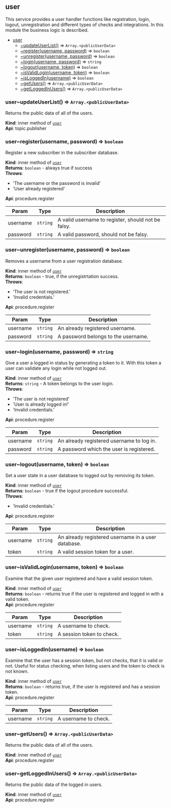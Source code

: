 <a name="module_user"></a>

## user
This service provides a user handler functions like registration, login, logout, unregistration
 and different types of checks and integrations. In this module the business logic is described.


* [user](#module_user)
    * [~updateUserList()](#module_user..updateUserList) ⇒ <code>Array.&lt;publicUserData&gt;</code>
    * [~register(username, password)](#module_user..register) ⇒ <code>boolean</code>
    * [~unregister(username, password)](#module_user..unregister) ⇒ <code>boolean</code>
    * [~login(username, password)](#module_user..login) ⇒ <code>string</code>
    * [~logout(username, token)](#module_user..logout) ⇒ <code>boolean</code>
    * [~isValidLogin(username, token)](#module_user..isValidLogin) ⇒ <code>boolean</code>
    * [~isLoggedIn(username)](#module_user..isLoggedIn) ⇒ <code>boolean</code>
    * [~getUsers()](#module_user..getUsers) ⇒ <code>Array.&lt;publicUserData&gt;</code>
    * [~getLoggedInUsers()](#module_user..getLoggedInUsers) ⇒ <code>Array.&lt;publicUserData&gt;</code>

<a name="module_user..updateUserList"></a>

### user~updateUserList() ⇒ <code>Array.&lt;publicUserData&gt;</code>
Returns the public data of all of the users.

**Kind**: inner method of <code>[user](#module_user)</code>  
**Api**: topic.publisher  
<a name="module_user..register"></a>

### user~register(username, password) ⇒ <code>boolean</code>
Register a new subscriber in the subscriber database.

**Kind**: inner method of <code>[user](#module_user)</code>  
**Returns**: <code>boolean</code> - always true if success  
**Throws**:

- 'The username or the password is invalid'
- 'User already registered'

**Api**: procedure.register  

| Param | Type | Description |
| --- | --- | --- |
| username | <code>string</code> | A valid username to register, should not be falsy. |
| password | <code>string</code> | A valid password, should not be falsy. |

<a name="module_user..unregister"></a>

### user~unregister(username, password) ⇒ <code>boolean</code>
Removes a username from a user registration database.

**Kind**: inner method of <code>[user](#module_user)</code>  
**Returns**: <code>boolean</code> - true, if the unregistrtation success.  
**Throws**:

- 'The user is not registered.'
- 'Invalid credentials.'

**Api**: procedure.register  

| Param | Type | Description |
| --- | --- | --- |
| username | <code>string</code> | An already registered username. |
| password | <code>string</code> | A password belongs to the username. |

<a name="module_user..login"></a>

### user~login(username, password) ⇒ <code>string</code>
Give a user a logged in status by generating a token to it. With this token a user can validate any
login while not logged out.

**Kind**: inner method of <code>[user](#module_user)</code>  
**Returns**: <code>string</code> - A token belongs to the user login.  
**Throws**:

- 'The user is not registered'
- 'User is already logged in!'
- 'Invalid credentials.'

**Api**: procedure.register  

| Param | Type | Description |
| --- | --- | --- |
| username | <code>string</code> | An already registered username to log in. |
| password | <code>string</code> | A password which the user is registered. |

<a name="module_user..logout"></a>

### user~logout(username, token) ⇒ <code>boolean</code>
Set a user state in a user database to logged out by removing its token.

**Kind**: inner method of <code>[user](#module_user)</code>  
**Returns**: <code>boolean</code> - true if the logout procedure successful.  
**Throws**:

- 'Invalid credentials.'

**Api**: procedure.register  

| Param | Type | Description |
| --- | --- | --- |
| username | <code>string</code> | An already registered username in a user database. |
| token | <code>string</code> | A valid session token for a user. |

<a name="module_user..isValidLogin"></a>

### user~isValidLogin(username, token) ⇒ <code>boolean</code>
Examine that the given user registered and have a valid session token.

**Kind**: inner method of <code>[user](#module_user)</code>  
**Returns**: <code>boolean</code> - returns true if the user is registered and logged in with a valid token.  
**Api**: procedure.register  

| Param | Type | Description |
| --- | --- | --- |
| username | <code>string</code> | A username to check. |
| token | <code>string</code> | A session token to check. |

<a name="module_user..isLoggedIn"></a>

### user~isLoggedIn(username) ⇒ <code>boolean</code>
Examine that the user has a session token, but not checks, that it is valid or not.
Useful for status checking, when listing users and the token to check is not known.

**Kind**: inner method of <code>[user](#module_user)</code>  
**Returns**: <code>boolean</code> - returns true, if the user is registered and has a session token.  
**Api**: procedure.register  

| Param | Type | Description |
| --- | --- | --- |
| username | <code>string</code> | A username to check. |

<a name="module_user..getUsers"></a>

### user~getUsers() ⇒ <code>Array.&lt;publicUserData&gt;</code>
Returns the public data of all of the users.

**Kind**: inner method of <code>[user](#module_user)</code>  
**Api**: procedure.register  
<a name="module_user..getLoggedInUsers"></a>

### user~getLoggedInUsers() ⇒ <code>Array.&lt;publicUserData&gt;</code>
Returns the public data of the logged in users.

**Kind**: inner method of <code>[user](#module_user)</code>  
**Api**: procedure.register  
